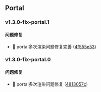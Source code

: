 ## Portal

### v1.3.0-fix-portal.1

#### 问题修复
* 🐛 portal多次渲染问题修复完善 ([4f555e53](https://atta-gitlab.xtrfr.cn/atta-team/fe/fe-arch/components/xtd-rn/commit/4f555e53959633fcad9e18f56374004cb9cf2018))

### v1.3.0-fix-portal.0

#### 问题修复
* 🐛 portal多次渲染问题修复 ([4813057c](https://atta-gitlab.xtrfr.cn/atta-team/fe/fe-arch/components/xtd-rn/commit/4813057c21da3d59cb8caf84942ad39c4b83f9bf))
